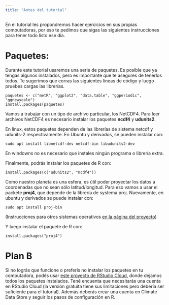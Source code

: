 ```yaml
---
title: "Antes del tutorial"
---
```


En el tutorial les propondremos hacer ejercicios en sus propias computadoras, por eso te pedimos que sigas las siguientes instrucciones para tener todo listo ese día.

# Paquetes:

Durante este tutorial usaremos una serie de paquetes. Es posible que ya tengas algunos instalados, pero es importante que te asegures de tenerlos todos. Te sugerimos que corras las siguientes líneas de código y luego pruebes cargas las librerías.

``` {.r}
paquetes <- c("metR", "ggplot2", "data.table", "ggperiodic", "ggnewscale")
install.packages(paquetes)
```

Vamos a trabajar con un tipo de archivo particular, los NetCDF4. Para leer archivos NetCDF4 es necesario instalar los paquetes **ncdf4** y **udunits2**. 

En linux, estos paquetes dependen de las librerías de sistema netcdf y udunits-2 respectivamente. En Ubuntu y derivados, se pueden instalar con:

```{·bash}
sudo apt install libnetcdf-dev netcdf-bin libudunits2-dev
```

En windowns no es necesario que instales ningún programa o librería extra. 

Finalmente, podrás instalar los paquetes de R con:

``` {.r}
install.packages(c("udunits2", "ncdf4"))
```

Como nuestro planeta es una esfera, es útil poder proyectar los datos a coordenadas que no sean sólo latitud/longitud. Para eso vamos a usar el packete **proj4**, que depende de la librería de systema proj. Nuevamente, en ubuntu y derivados se puede instalar con:

```{·bash}
sudo apt install proj-bin
```

(Instrucciones para otros sistemas operativos [en la página del proyecto](https://proj.org/install.html))

Y luego instalar el paquete de R con:

``` {.r}
install.packages("proj4")
```


# Plan B

Si no lográs que funcione o preferís no instalar los paquetes en tu computadora, podés usar [este proyecto de RStudio Cloud](https://rstudio.cloud/project/xxxxxx), donde dejamos todos los paquetes instalados. Tené encuenta que necesitarás una cuenta en RStudio Cloud (la versión gratuita tiene sus limitaciones pero debería ser suficiente para el tutorial). Además deberás crear una cuenta en Climate Data Store y seguir los pasos de configuración en R.
